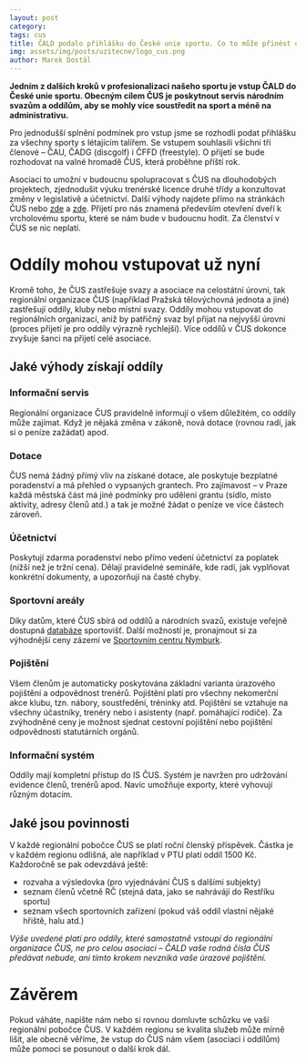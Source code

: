 ```yaml
---
layout: post
category: 
tags: cus
title: ČALD podalo přihlášku do České unie sportu. Co to může přinést oddílům?
img: assets/img/posts/uzitecne/logo_cus.png
author: Marek Dostál
---
```


**Jedním z dalších kroků v profesionalizaci našeho sportu je vstup ČALD do České unie sportu. Obecným cílem ČUS je poskytnout servis národním svazům a oddílům, aby se mohly více soustředit na sport a méně na administrativu.**

Pro jednodušší splnění podmínek pro vstup jsme se rozhodli podat přihlášku za všechny sporty s létajícím talířem. Se vstupem souhlasili všichni tři členové –⁠ ČAU, ČADG (discgolf) i ČFFD (freestyle). O přijetí se bude rozhodovat na valné hromadě ČUS, která proběhne příští rok.

Asociaci to umožní v budoucnu spolupracovat s ČUS na dlouhodobých projektech, zjednodušit výuku trenérské licence druhé třídy a konzultovat změny v legislativě a účetnictví. Další výhody najdete přímo na stránkách ČUS nebo [zde](/assets/files/sluzby_cus_centrala.pdf) a [zde](/assets/files/sluzby_scs_pro_svazy_a_kluby.pdf). Přijetí pro nás znamená především otevření dveří k vrcholovému sportu, které se nám bude v budoucnu hodit. Za členství v ČUS se nic neplatí.

# Oddíly mohou vstupovat už nyní

Kromě toho, že ČUS zastřešuje svazy a asociace na celostátní úrovni, tak regionální organizace ČUS (například Pražská tělovýchovná jednota a jiné) zastřešují oddíly, kluby nebo místní svazy. Oddíly mohou vstupovat do regionálních organizací, aniž by patřičný svaz byl přijat na nejvyšší úrovni (proces přijetí je pro oddíly výrazně rychlejší). Více oddílů v ČUS dokonce zvyšuje šanci na přijetí celé asociace.

## Jaké výhody získají oddíly

### Informační servis

Regionální organizace ČUS pravidelně informují o všem důležitém, co oddíly může zajímat. Když je nějaká změna v zákoně, nová dotace (rovnou radí, jak si o peníze zažádat) apod.

### Dotace

ČUS nemá žádný přímý vliv na získané dotace, ale poskytuje bezplatné poradenství a má přehled o vypsaných grantech. Pro zajímavost –⁠ v Praze každá městská část má jiné podmínky pro udělení grantu (sídlo, místo aktivity, adresy členů atd.) a tak je možné žádat o peníze ve více částech zároveň.

### Účetnictví

Poskytují zdarma poradenství nebo přímo vedení účetnictví za poplatek (nižší než je tržní cena). Dělají pravidelné semináře, kde radí, jak vyplňovat konkrétní dokumenty, a upozorňují na časté chyby.

### Sportovní areály

Díky datům, které ČUS sbírá od oddílů a národních svazů, existuje veřejně dostupná [databáze](https://iscus.cz/) sportovišť. Další možností je, pronajmout si za výhodnější ceny zázemí ve [Sportovním centru Nymburk](http://www.scnb.cz/).

### Pojištění

Všem členům je automaticky poskytována základní varianta úrazového pojištění a odpovědnost trenérů. Pojištění platí pro všechny nekomerční akce klubu, tzn. nábory, soustředění, tréninky atd. Pojištění se vztahuje na všechny účastníky, trenéry nebo i asistenty (např. pomáhající rodiče). Za zvýhodněné ceny je možnost sjednat cestovní pojištění nebo pojištění odpovědnosti statutárních orgánů.

### Informační systém

Oddíly mají kompletní přístup do IS ČUS. Systém je navržen pro udržování evidence členů, trenérů apod. Navíc umožňuje exporty, které vyhovují různým dotacím.

## Jaké jsou povinnosti

V každé regionální pobočce ČUS se platí roční členský příspěvek. Částka je v každém regionu odlišná, ale například v PTU platí oddíl 1500 Kč. Každoročně se pak odevzdává ještě:
- rozvaha a výsledovka (pro vyjednávání ČUS s dalšími subjekty)
- seznam členů včetně RČ (stejná data, jako se nahrávájí do Restříku sportu)
- seznam všech sportovních zařízení (pokud váš oddíl vlastní nějaké hřiště, halu atd.)

*Výše uvedené platí pro oddíly, které samostatně vstoupí do regionální organizace ČUS, ne pro celou asociaci – ČALD vaše rodná čísla ČUS předávat nebude, ani tímto krokem nevzniká vaše úrazové pojištění.*

# Závěrem

Pokud váháte, napište nám nebo si rovnou domluvte schůzku ve vaší regionální pobočce ČUS. V každém regionu se kvalita služeb může mírně lišit, ale obecně věříme, že vstup do ČUS nám všem (asociaci i oddílům) může pomoci se posunout o další krok dál.
